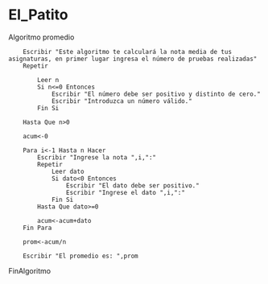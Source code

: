# El_Patito
Algoritmo promedio
		
		Escribir "Este algoritmo te calculará la nota media de tus asignaturas, en primer lugar ingresa el número de pruebas realizadas"
		Repetir
			
			Leer n
			Si n<=0 Entonces
				Escribir "El número debe ser positivo y distinto de cero."
				Escribir "Introduzca un número válido."
			Fin Si
			
		Hasta Que n>0
		
		acum<-0
		
		Para i<-1 Hasta n Hacer
			Escribir "Ingrese la nota ",i,":"
			Repetir
				Leer dato
				Si dato<0 Entonces
					Escribir "El dato debe ser positivo."
					Escribir "Ingrese el dato ",i,":"
				Fin Si
			Hasta Que dato>=0
			
			acum<-acum+dato
		Fin Para
		
		prom<-acum/n
		
		Escribir "El promedio es: ",prom
FinAlgoritmo

